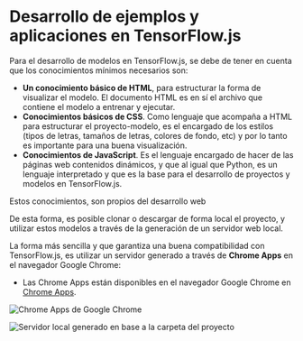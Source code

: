 ﻿# Desarrollo de ejemplos y aplicaciones en TensorFlow.js

Para el desarrollo de modelos en TensorFlow.js, se debe de tener en cuenta que los conocimientos mínimos necesarios son:
- **Un conocimiento básico de HTML**, para estructurar la forma de visualizar el modelo. El documento HTML es en sí el archivo que contiene el modelo a entrenar y ejecutar.
- **Conocimientos básicos de CSS**. Como lenguaje que acompaña a HTML para estructurar el proyecto-modelo, es el encargado de los estilos (tipos de letras, tamaños de letras, colores de fondo, etc) y por lo tanto es importante para una buena visualización.
- **Conocimientos de JavaScript**. Es el lenguaje encargado de hacer de las páginas web contenidos dinámicos, y que al igual que Python, es un lenguaje interpretado y que es la base para el desarrollo de proyectos y modelos en TensorFlow.js.

Estos conocimientos, son propios del desarrollo web


De esta forma, es posible clonar o descargar de forma local el proyecto,
y utilizar estos modelos a través de la generación de un servidor web
local.

La forma más sencilla y que garantiza una buena compatibilidad con TensorFlow.js, es utilizar un servidor generado a través de **Chrome Apps** en el navegador Google Chrome:
- Las Chrome Apps están disponibles en el navegador Google Chrome en [Chrome Apps](chrome://apps/).

![Chrome Apps de Google Chrome](https://lh3.googleusercontent.com/pw/ACtC-3fH8pYbuhfrNL7YFuOeD6RejUF3RELgWtkHfOIRuHUDvH7Qn3XAiKcWlAQ__G3QqT8jQtI_dwwdxlzm-U0o693v5kOdCEB-tHL-kYLRc_m4Gg6tFLOkcClhvFPEaKopJ1BsWXW76JIeYPhpSmxCpzAx=w1015-h327-no?authuser=2)



![Servidor local generado en base a la carpeta del proyecto](https://lh3.googleusercontent.com/pw/ACtC-3fK_u6BS6UCo8d6VsmQJBB4T0L2pcmG1fZWxzney8Vjtofn4Z5ImxgbDZH93XFQzh2KE1B-Ztf35BVW_eyqCLxWSRZIOHD1suKjtMp9GbhfbrL1VlQPwwCC4REpkbBOKKkFyC9V3ocu3iIu9wPex88N=w346-h177-no?authuser=2)
